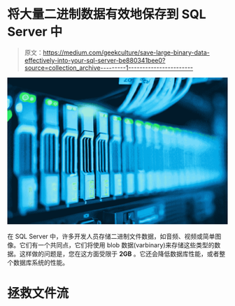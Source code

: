 # 将大量二进制数据有效地保存到 SQL Server 中

> 原文：<https://medium.com/geekculture/save-large-binary-data-effectively-into-your-sql-server-be880341bee0?source=collection_archive---------1----------------------->

![](img/d10d25673f3823c27d4d40871f8d0989.png)

在 SQL Server 中，许多开发人员存储二进制文件数据，如音频、视频或简单图像。它们有一个共同点，它们将使用 blob 数据(varbinary)来存储这些类型的数据。这样做的问题是，您在这方面受限于 **2GB** 。它还会降低数据库性能，或者整个数据库系统的性能。

# 拯救文件流